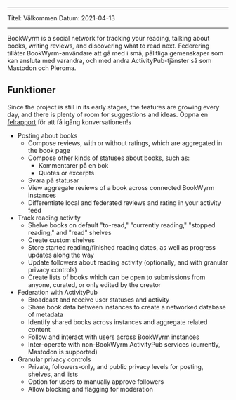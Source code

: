 - - -
Titel: Välkommen Datum: 2021-04-13
- - -

BookWyrm is a social network for tracking your reading, talking about books, writing reviews, and discovering what to read next. Federering tillåter BookWyrm-användare att gå med i små, pålitliga gemenskaper som kan ansluta med varandra, och med andra ActivityPub-tjänster så som Mastodon och Pleroma.

## Funktioner
Since the project is still in its early stages, the features are growing every day, and there is plenty of room for suggestions and ideas. Öppna en [felrapport](https://github.com/bookwyrm-social/bookwyrm/issues) för att få igång konversationen!s

- Posting about books
    - Compose reviews, with or without ratings, which are aggregated in the book page
    - Compose other kinds of statuses about books, such as:
        - Kommentarer på en bok
        - Quotes or excerpts
    - Svara på statusar
    - View aggregate reviews of a book across connected BookWyrm instances
    - Differentiate local and federated reviews and rating in your activity feed
- Track reading activity
    - Shelve books on default "to-read," "currently reading," "stopped reading," and "read" shelves
    - Create custom shelves
    - Store started reading/finished reading dates, as well as progress updates along the way
    - Update followers about reading activity (optionally, and with granular privacy controls)
    - Create lists of books which can be open to submissions from anyone, curated, or only edited by the creator
- Federation with ActivityPub
    - Broadcast and receive user statuses and activity
    - Share book data between instances to create a networked database of metadata
    - Identify shared books across instances and aggregate related content
    - Follow and interact with users across BookWyrm instances
    - Inter-operate with non-BookWyrm ActivityPub services (currently, Mastodon is supported)
- Granular privacy controls
    - Private, followers-only, and public privacy levels for posting, shelves, and lists
    - Option for users to manually approve followers
    - Allow blocking and flagging for moderation
